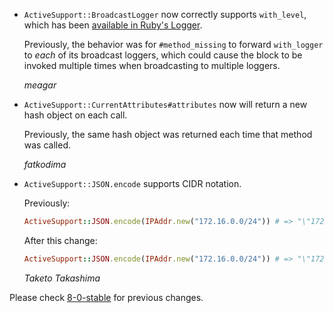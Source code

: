 *   `ActiveSupport::BroadcastLogger` now correctly supports `with_level`, which has been
    [available in Ruby's Logger](https://docs.ruby-lang.org/en/3.3/Logger.html#method-i-with_level).

    Previously, the behavior was for `#method_missing` to forward `with_logger` to _each_ of its broadcast loggers,
    which could cause the block to be invoked multiple times when broadcasting to multiple loggers.

    *meagar*

*   `ActiveSupport::CurrentAttributes#attributes` now will return a new hash object on each call.

    Previously, the same hash object was returned each time that method was called.

    *fatkodima*

*   `ActiveSupport::JSON.encode` supports CIDR notation.

    Previously:

    ```ruby
    ActiveSupport::JSON.encode(IPAddr.new("172.16.0.0/24")) # => "\"172.16.0.0\""
    ```

    After this change:

    ```ruby
    ActiveSupport::JSON.encode(IPAddr.new("172.16.0.0/24")) # => "\"172.16.0.0/24\""
    ```

    *Taketo Takashima*

Please check [8-0-stable](https://github.com/rails/rails/blob/8-0-stable/activesupport/CHANGELOG.md) for previous changes.
